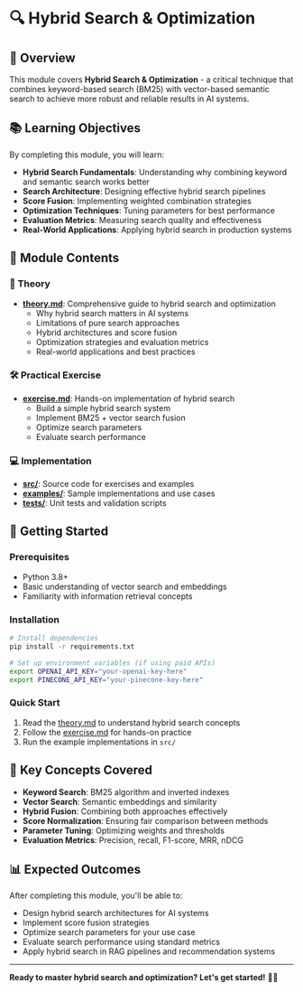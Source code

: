 # 🔍 Hybrid Search & Optimization

## 🎯 Overview

This module covers **Hybrid Search & Optimization** - a critical technique that combines keyword-based search (BM25) with vector-based semantic search to achieve more robust and reliable results in AI systems.

## 📚 Learning Objectives

By completing this module, you will learn:

- **Hybrid Search Fundamentals**: Understanding why combining keyword and semantic search works better
- **Search Architecture**: Designing effective hybrid search pipelines
- **Score Fusion**: Implementing weighted combination strategies
- **Optimization Techniques**: Tuning parameters for best performance
- **Evaluation Metrics**: Measuring search quality and effectiveness
- **Real-World Applications**: Applying hybrid search in production systems

## 🧩 Module Contents

### 📖 Theory
- **[theory.md](./theory.md)**: Comprehensive guide to hybrid search and optimization
  - Why hybrid search matters in AI systems
  - Limitations of pure search approaches
  - Hybrid architectures and score fusion
  - Optimization strategies and evaluation metrics
  - Real-world applications and best practices

### 🛠️ Practical Exercise
- **[exercise.md](./exercise.md)**: Hands-on implementation of hybrid search
  - Build a simple hybrid search system
  - Implement BM25 + vector search fusion
  - Optimize search parameters
  - Evaluate search performance

### 💻 Implementation
- **[src/](./src/)**: Source code for exercises and examples
- **[examples/](./examples/)**: Sample implementations and use cases
- **[tests/](./tests/)**: Unit tests and validation scripts

## 🚀 Getting Started

### Prerequisites
- Python 3.8+
- Basic understanding of vector search and embeddings
- Familiarity with information retrieval concepts

### Installation
```bash
# Install dependencies
pip install -r requirements.txt

# Set up environment variables (if using paid APIs)
export OPENAI_API_KEY="your-openai-key-here"
export PINECONE_API_KEY="your-pinecone-key-here"
```

### Quick Start
1. Read the [theory.md](./theory.md) to understand hybrid search concepts
2. Follow the [exercise.md](./exercise.md) for hands-on practice
3. Run the example implementations in `src/`

## 🎯 Key Concepts Covered

- **Keyword Search**: BM25 algorithm and inverted indexes
- **Vector Search**: Semantic embeddings and similarity
- **Hybrid Fusion**: Combining both approaches effectively
- **Score Normalization**: Ensuring fair comparison between methods
- **Parameter Tuning**: Optimizing weights and thresholds
- **Evaluation Metrics**: Precision, recall, F1-score, MRR, nDCG

## 📊 Expected Outcomes

After completing this module, you'll be able to:
- Design hybrid search architectures for AI systems
- Implement score fusion strategies
- Optimize search parameters for your use case
- Evaluate search performance using standard metrics
- Apply hybrid search in RAG pipelines and recommendation systems

---

**Ready to master hybrid search and optimization? Let's get started!** 🚀✨

